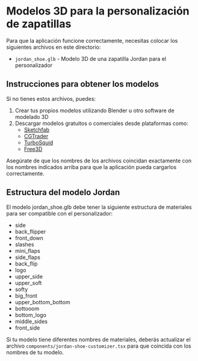 # Modelos 3D para la personalización de zapatillas

Para que la aplicación funcione correctamente, necesitas colocar los siguientes archivos en este directorio:

- `jordan_shoe.glb` - Modelo 3D de una zapatilla Jordan para el personalizador

## Instrucciones para obtener los modelos

Si no tienes estos archivos, puedes:

1. Crear tus propios modelos utilizando Blender u otro software de modelado 3D
2. Descargar modelos gratuitos o comerciales desde plataformas como:
   - [Sketchfab](https://sketchfab.com)
   - [CGTrader](https://www.cgtrader.com)
   - [TurboSquid](https://www.turbosquid.com)
   - [Free3D](https://free3d.com)

Asegúrate de que los nombres de los archivos coincidan exactamente con los nombres indicados arriba para que la aplicación pueda cargarlos correctamente.

## Estructura del modelo Jordan

El modelo jordan_shoe.glb debe tener la siguiente estructura de materiales para ser compatible con el personalizador:

- side
- back_flipper
- front_down
- slashes
- mini_flaps
- side_flaps
- back_flip
- logo
- upper_side
- upper_soft
- softy
- big_front
- upper_bottom_bottom
- bottooom
- bottom_logo
- middle_sides
- front_side

Si tu modelo tiene diferentes nombres de materiales, deberás actualizar el archivo `components/jordan-shoe-customizer.tsx` para que coincida con los nombres de tu modelo.

